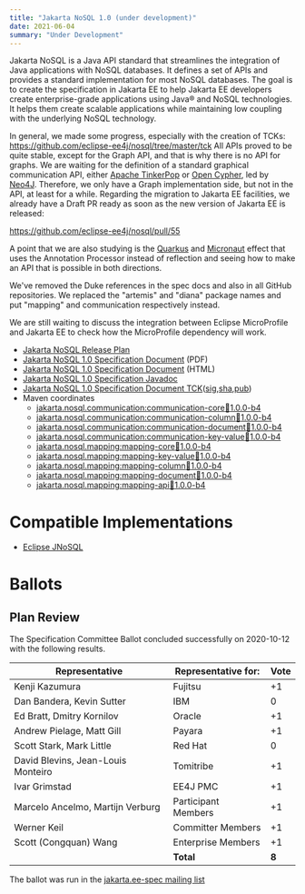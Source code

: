 ```yaml
---
title: "Jakarta NoSQL 1.0 (under development)"
date: 2021-06-04
summary: "Under Development"
---
```


Jakarta NoSQL is a Java API standard that streamlines the integration of Java applications with NoSQL databases. It defines a set of APIs and provides a standard implementation for most NoSQL databases. 
The goal is to create the specification in Jakarta EE to help Jakarta EE developers create enterprise-grade applications using Java® and NoSQL technologies. It helps them create scalable applications while maintaining low coupling with the underlying NoSQL technology.

In general, we made some progress, especially with the creation of TCKs:
https://github.com/eclipse-ee4j/nosql/tree/master/tck
All APIs proved to be quite stable, except for the Graph API, and that is why there is no API for graphs. We are waiting for the definition of a standard graphical communication API, either [Apache TinkerPop](http://tinkerpop.apache.org/) or [Open Cypher](https://www.opencypher.org/), led by [Neo4J](https://neo4j.com/). Therefore, we only have a Graph implementation side, but not in the API, at least for a while.
Regarding the migration to Jakarta EE facilities, we already have a Draft PR ready as soon as the new version of Jakarta EE is released: 

https://github.com/eclipse-ee4j/nosql/pull/55

A point that we are also studying is the [Quarkus](https://quarkus.io/) and [Micronaut](https://micronaut.io/) effect that uses the Annotation Processor instead of reflection and seeing how to make an API that is possible in both directions.

We've removed the Duke references in the spec docs and also in all GitHub repositories.
We replaced the "artemis" and "diana" package names and put "mapping" and communication respectively instead.

We are still waiting to discuss the integration between Eclipse MicroProfile and Jakarta EE to check how the MicroProfile dependency will work.


* [Jakarta NoSQL Release Plan](https://projects.eclipse.org/projects/ee4j.nosql/governance)
* [Jakarta NoSQL 1.0 Specification Document](./nosql-1.0.0-b4.pdf) (PDF)
* [Jakarta NoSQL 1.0 Specification Document](./nosql-1.0.0-b4.html) (HTML)
* [Jakarta NoSQL 1.0 Specification Javadoc](./apidocs)
* [Jakarta NoSQL 1.0 Specification Document TCK](https://github.com/eclipse/jnosql/archive/1.0.0-b4.zip)([sig](),[sha](),[pub]())
* Maven coordinates
  * [jakarta.nosql.communication:communication-core:jar:1.0.0-b4](https://repo1.maven.org/maven2/jakarta/nosql/communication/communication-core/1.0.0-b4/)
  * [jakarta.nosql.communication:communication-column:jar:1.0.0-b4](https://repo1.maven.org/maven2/jakarta/nosql/communication/communication-column/1.0.0-b4/)
  * [jakarta.nosql.communication:communication-document:jar:1.0.0-b4](https://repo1.maven.org/maven2/jakarta/nosql/communication/communication-document/1.0.0-b4/)
  * [jakarta.nosql.communication:communication-key-value:jar:1.0.0-b4](https://repo1.maven.org/maven2/jakarta/nosql/communication/communication-key-value/1.0.0-b4/)
  * [jakarta.nosql.mapping:mapping-core:jar:1.0.0-b4](https://repo1.maven.org/maven2/jakarta/nosql/mapping/mapping-core/1.0.0-b4/)
  * [jakarta.nosql.mapping:mapping-key-value:jar:1.0.0-b4](https://repo1.maven.org/maven2/jakarta/nosql/mapping/mapping-key-value/1.0.0-b4/)
  * [jakarta.nosql.mapping:mapping-column:jar:1.0.0-b4](https://repo1.maven.org/maven2/jakarta/nosql/mapping/mapping-column/1.0.0-b4/)
  * [jakarta.nosql.mapping:mapping-document:jar:1.0.0-b4](https://repo1.maven.org/maven2/jakarta/nosql/mapping/mapping-document/1.0.0-b4/)
  * [jakarta.nosql.mapping:mapping-api:jar:1.0.0-b4](https://repo1.maven.org/maven2/jakarta/nosql/mapping/mapping-api/1.0.0-b4/)

# Compatible Implementations

* [Eclipse JNoSQL](http://www.jnosql.org/)

# Ballots

## Plan Review

The Specification Committee Ballot concluded successfully on 2020-10-12 with the following results.

| Representative                                 | Representative for: | Vote |
|------------------------------------------------|---------------------|------|
| Kenji Kazumura                                 | Fujitsu             |  +1  |
| Dan Bandera, Kevin Sutter                      | IBM                 |   0  |
| Ed Bratt, Dmitry Kornilov                      | Oracle              |  +1  |
| Andrew Pielage, Matt Gill                      | Payara              |  +1  |
| Scott Stark, Mark Little                       | Red Hat             |   0  |
| David Blevins, Jean-Louis Monteiro             | Tomitribe           |  +1  |
| Ivar Grimstad                                  | EE4J PMC            |  +1  |
| Marcelo Ancelmo, Martijn Verburg               | Participant Members |  +1  |
| Werner Keil                                    | Committer Members   |  +1  |
| Scott (Congquan) Wang                          | Enterprise Members  |  +1  |
|                                                | **Total**           | **8**|

The ballot was run in the [jakarta.ee-spec mailing list](https://www.eclipse.org/lists/jakarta.ee-spec/msg00984.html)